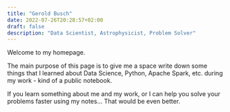 ```yaml
---
title: "Gerold Busch"
date: 2022-07-26T20:28:57+02:00
draft: false
description: "Data Scientist, Astrophysicist, Problem Solver"
---
```


Welcome to my homepage. 

The main purpose of this page is to give me a space write down some things that I learned about Data Science, Python, Apache Spark, etc. during my work - kind of a public notebook.

If you learn something about me and my work, or I can help you solve your problems faster using my notes... That would be even better.

